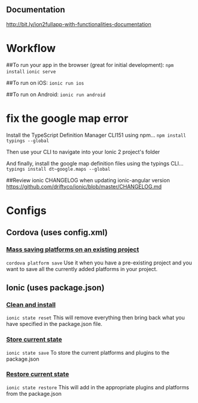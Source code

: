 ## Documentation
http://bit.ly/ion2fullapp-with-functionalities-documentation

# Workflow
##To run your app in the browser (great for initial development):
`npm install`
`ionic serve`

##To run on iOS:
`ionic run ios`

##To run on Android:
`ionic run android`

# fix the google map error
Install the TypeScript Definition Manager CLI151 using npm... 
`npm install typings --global`

Then use your CLI to navigate into your Ionic 2 project's folder

And finally, install the google map definition files using the typings CLI... 
`typings install dt~google.maps --global`

##Review ionic CHANGELOG when updating ionic-angular version
https://github.com/driftyco/ionic/blob/master/CHANGELOG.md

# Configs
## Cordova (uses config.xml)
### [Mass saving platforms on an existing project](http://cordova.apache.org/docs/en/latest/platform_plugin_versioning_ref/index.html#mass-saving-platforms-on-an-existing-project)
`cordova platform save`
Use it when you have a pre-existing project and you want to save all the currently added platforms in your project.

## Ionic (uses package.json)
### [Clean and install](https://www.raymondcamden.com/2015/04/20/ionic-adds-a-new-state-feature/)
`ionic state reset`
This will remove everything then bring back what you have specified in the package.json file.

### [Store current state](https://www.raymondcamden.com/2015/04/20/ionic-adds-a-new-state-feature/)
`ionic state save`
To store the current platforms and plugins to the package.json

### [Restore current state](https://www.raymondcamden.com/2015/04/20/ionic-adds-a-new-state-feature/)
`ionic state restore`
This will add in the appropriate plugins and platforms from the package.json
